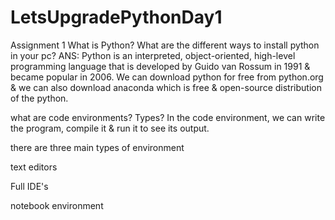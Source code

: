 # LetsUpgradePythonDay1
Assignment 1
What is Python? What are the different ways to install python in your pc? ANS: Python is an interpreted, object-oriented, high-level programming language that is developed by Guido van Rossum in 1991 & became popular in 2006. We can download python for free from python.org & we can also download anaconda which is free & open-source distribution of the python.

what are code environments? Types? In the code environment, we can write the program, compile it & run it to see its output.

there are three main types of environment

text editors

Full IDE's

notebook environment
